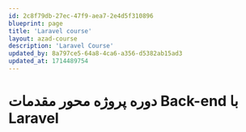 ```yaml
---
id: 2c8f79db-27ec-47f9-aea7-2e4d5f310896
blueprint: page
title: 'Laravel course'
layout: azad-course
description: 'Laravel Course'
updated_by: 8a797ce5-64a8-4ca6-a356-d5382ab15ad3
updated_at: 1714489754
---
```

# دوره پروژه محور مقدمات Back-end با Laravel